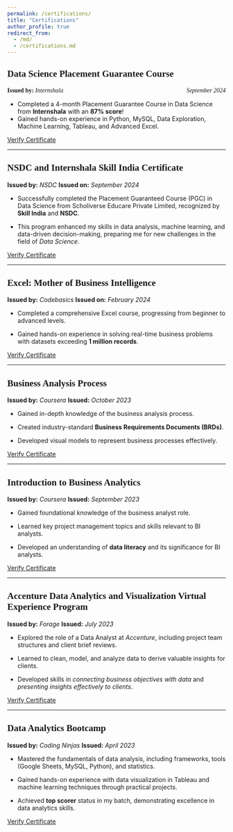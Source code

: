 ```yaml
---
permalink: /certifications/
title: "Certifications"
author_profile: true
redirect_from: 
  - /md/
  - /certifications.md
---
```


## <span style="font-family: Cambria;"> Data Science Placement Guarantee Course </span> 
<span style="font-family: Cambria;">**Issued by:** *Internshala*</span> <span style="float: right; font-family: Cambria;">*September 2024*</span>  


* Completed a 4-month Placement Guarantee Course in Data Science from **Internshala** with an **87% score**!
* Gained hands-on experience in Python, MySQL, Data Exploration, Machine Learning, Tableau, and Advanced Excel.

[Verify Certificate](https://trainings.internshala.com/verify-certificate/?certificate_number=4w6svllbkhb)

---

## <span style = "font-family: Cambria;"> NSDC and Internshala Skill India Certificate </span>

**Issued by:** *NSDC*
**Issued on:** *September 2024*

* Successfully completed the Placement Guaranteed Course (PGC) in Data Science from Scholiverse Educare Private Limited, recognized by **Skill India** and **NSDC**.

* This program enhanced my skills in data analysis, machine learning, and data-driven decision-making, preparing me for new challenges in the field of *Data Science*.


[Verify Certificate](https://admin.skillindiadigital.gov.in/documentverificationbyQR?content=P0NhbmRpZGF0ZSBOYW1lID0gREVFUEFLIEJIQVRUJiZDYW5kaWRhdGUgSWQgPSBDQU5fMzE2MTY0NDcmJlRQIElkID0gVFAxNjc2MjEmJlRDIE5hbWUgPSBJTlRFUk5TSEFMQSBUUkFJTklOR1MmJkJhdGNoSWQgPSAyNTc5NTk1JiZEb2N1bWVudCBJRCA9IDJHMzVDRFZGMFE4MjYwWjAmJlRDIEFkZHJlc3MgPSBCLTYxMCYmVU5JVEVDSCBCVVNJTkVTUyBaT05FJiZTT1VUSCBDSVRZIElJJiZTRUMtNTAtMTIyMDE4LiYmRG9jdW1lbnQgPSBjZXJ0aWZpY2F0ZSYmSXNzdWFuY2UgRGF0ZSA9IDExLzA5LzIwMjQ%3D)

---

## <span style = "font-family: Cambria;"> Excel: Mother of Business Intelligence </span>

**Issued by:** *Codebasics*
**Issued on:** *February 2024*

* Completed a comprehensive Excel course, progressing from beginner to advanced levels.

* Gained hands-on experience in solving real-time business problems with datasets exceeding **1 million records**.

[Verify Certificate](https://codebasics.io/certificate/CB-51-216288)

---

## <span style = "font-family: Cambria;"> Business Analysis Process </span>

**Issued by:** *Coursera*
**Issued:** *October 2023*

* Gained in-depth knowledge of the business analysis process.

* Created industry-standard **Business Requirements Documents (BRDs)**.

* Developed visual models to represent business processes effectively.

[Verify Certificate](https://www.coursera.org/account/accomplishments/verify/FLRH93Y9CQRK)

---

## <span style = "font-family: Cambria;"> Introduction to Business Analytics </span>

**Issued by:** *Coursera*
**Issued:** *September 2023*

* Gained foundational knowledge of the business analyst role.

* Learned key project management topics and skills relevant to BI analysts.

* Developed an understanding of **data literacy** and its significance for BI analysts.

[Verify Certificate](https://www.coursera.org/account/accomplishments/verify/GZHJ5Y48URNR)

---

## <span style = "font-family: Cambria;"> Accenture Data Analytics and Visualization Virtual Experience Program </span>

**Issued by:** *Forage*
**Issued:** *July 2023*

* Explored the role of a Data Analyst at *Accenture*, including project team structures and client brief reviews.

* Learned to clean, model, and analyze data to derive valuable insights for clients.

* Developed skills in *connecting business objectives with data* and *presenting insights effectively to clients*.

[Verify Certificate](https://forage-uploads-prod.s3.amazonaws.com/completion-certificates/Accenture%20North%20America/hzmoNKtzvAzXsEqx8_Accenture%20North%20America_dzt9pRFijWWqdd8yK_1689571645003_completion_certificate.pdf)

---

## <span style = "font-family: Cambria;"> Data Analytics Bootcamp </span>

**Issued by:** *Coding Ninjas*
**Issued:** *April 2023*

* Mastered the fundamentals of data analysis, including frameworks, tools (Google Sheets, MySQL, Python), and statistics.

* Gained hands-on experience with data visualization in Tableau and machine learning techniques through practical projects.

* Achieved **top scorer** status in my batch, demonstrating excellence in data analytics skills.

[Verify Certificate](https://certificate.codingninjas.com/verify/3de09afaeafceac1)
